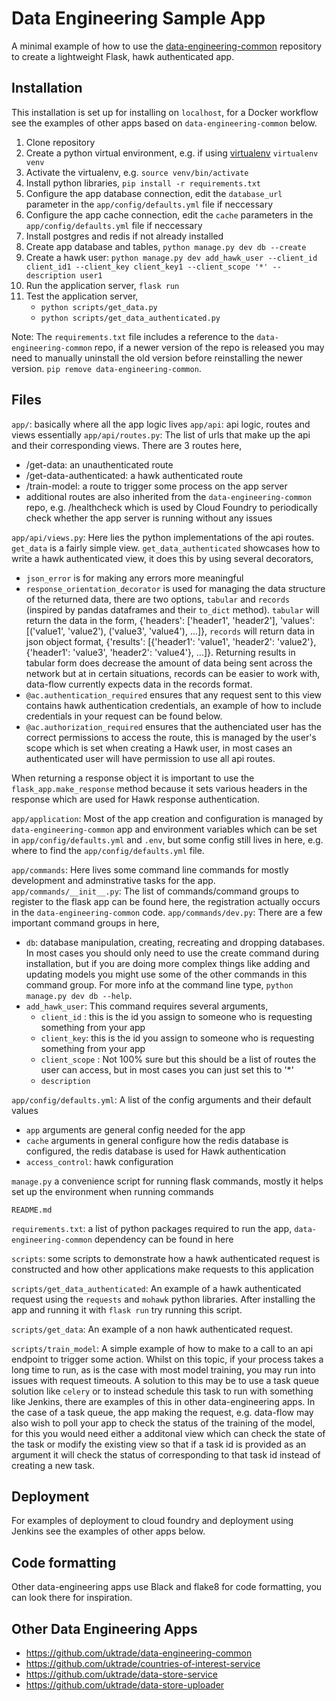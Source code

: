 # Data Engineering Sample App
A minimal example of how to use the [data-engineering-common](https://github.com/uktrade/data-engineering-common/) repository to create a lightweight Flask, hawk authenticated app.

## Installation
This installation is set up for installing on `localhost`, for a Docker workflow see the examples of other apps based on `data-engineering-common` below.

1. Clone repository
2. Create a python virtual environment, e.g. if using [virtualenv](https://virtualenv.pypa.io/en/stable/index.html) `virtualenv venv`
3. Activate the virtualenv, e.g. `source venv/bin/activate`
4. Install python libraries, `pip install -r requirements.txt`
5. Configure the app database connection, edit the `database_url` parameter in the `app/config/defaults.yml` file if neccessary
6. Configure the app cache connection, edit the `cache` parameters in the `app/config/defaults.yml` file if neccessary
7. Install postgres and redis if not already installed
8. Create app database and tables, `python manage.py dev db --create`
9. Create a hawk user: `python manage.py dev add_hawk_user --client_id client_id1 --client_key client_key1 --client_scope '*' --description user1`
10. Run the application server, `flask run`
11. Test the application server, 
    * `python scripts/get_data.py`
    * `python scripts/get_data_authenticated.py`

Note: The `requirements.txt` file includes a reference to the `data-engineering-common` repo, if a newer version of the repo is released you may need to manually uninstall the old version before reinstalling the newer version. `pip remove data-engineering-common`.

## Files
`app/`: basically where all the app logic lives
`app/api`: api logic, routes and views essentially
`app/api/routes.py`: The list of urls that make up the api and their corresponding views. There are 3 routes here,
* /get-data: an unauthenticated route
* /get-data-authenticated: a hawk authenticated route
* /train-model: a route to trigger some process on the app server
* additional routes are also inherited from the `data-engineering-common` repo, e.g. /healthcheck which is used by Cloud Foundry to periodically check whether the app server is running without any issues

`app/api/views.py`: Here lies the python implementations of the api routes. `get_data` is a fairly simple view. `get_data_authenticated` showcases how to write a hawk authenticated view, it does this by using several decorators, 

* `json_error` is for making any errors more meaningful
* `response_orientation_decorator` is used for managing the data structure of the returned data, there are two options, `tabular` and `records` (inspired by pandas dataframes and their `to_dict` method). `tabular` will return the data in the form, {'headers': ['header1', 'header2'], 'values': [('value1', 'value2'), ('value3', 'value4'), ...]}, `records` will return data in json object format, {'results': [{'header1': 'value1', 'header2': 'value2'}, {'header1': 'value3', 'header2': 'value4'}, ...]}. Returning results in tabular form does decrease the amount of data being sent across the network but at in certain situations, records can be easier to work with, data-flow currently expects data in the records format. 
* `@ac.authentication_required` ensures that any request sent to this view contains hawk authentication credentials, an example of how to include credentials in your request can be found below.
* `@ac.authorization_required` ensures that the authenciated user has the correct permissions to access the route, this is managed by the user's scope which is set when creating a Hawk user, in most cases an authenticated user will have permission to use all api routes.

When returning a response object it is important to use the `flask_app.make_response` method because it sets various headers in the response which are used for Hawk response authentication.

`app/application`: Most of the app creation and configuration is managed by `data-engineering-common` app and environment variables which can be set in `app/config/defaults.yml` and `.env`, but some config still lives in here, e.g. where to find the `app/config/defaults.yml` file.

`app/commands`: Here lives some command line commands for mostly development and adminstrative tasks for the app.
`app/commands/__init__.py`: The list of commands/command groups to register to the flask app can be found here, the registration actually occurs in the `data-engineering-common` code.
`app/commands/dev.py`: There are a few important command groups in here, 
* `db`: database manipulation, creating, recreating and dropping databases. In most cases you should only need to use the create command during installation, but if you are doing more complex things like adding and updating models you might use some of the other commands in this command group. For more info at the command line type, `python manage.py dev db --help`.
* `add_hawk_user`: This command requires several arguments, 
  * `client_id` : this is the id you assign to someone who is requesting something from your app 
  * `client_key`: this is the id you assign to someone who is requesting something from your app
  * `client_scope` : Not 100% sure but this should be a list of routes the user can access, but in most cases you can just set this to '*'
  * `description`

`app/config/defaults.yml`: A list of the config arguments and their default values
* `app` arguments are general config needed for the app
* `cache` arguments in general configure how the redis database is configured, the redis database is used for Hawk authentication
* `access_control`: hawk configuration

`manage.py` a convenience script for running flask commands, mostly it helps set up the environment when running commands

`README.md`

`requirements.txt`: a list of python packages required to run the app, `data-engineering-common` dependency can be found in here

`scripts`: some scripts to demonstrate how a hawk authenticated request is constructed and how other applications make requests to this application

`scripts/get_data_authenticated`: An example of a hawk authenticated request using the `requests` and `mohawk` python libraries. After installing the app and running it with `flask run` try running this script.

`scripts/get_data`: An example of a non hawk authenticated request.

`scripts/train_model`: A simple example of how to make to a call to an api endpoint to trigger some action. Whilst on this topic, if your process takes a long time to run, as is the case with most model training, you may run into issues with request timeouts. A solution to this may be to use a task queue solution like `celery` or to instead schedule this task to run with something like Jenkins, there are examples of this in other data-engineering apps. In the case of a task queue, the app making the request, e.g. data-flow may also wish to poll your app to check the status of the training of the model, for this you would need either a additonal view which can check the state of the task or modify the existing view so that if a task id is provided as an argument it will check the status of corresponding to that task id instead of creating a new task.

## Deployment
For examples of deployment to cloud foundry and deployment using Jenkins see the examples of other apps below.

## Code formatting 
Other data-engineering apps use Black and flake8 for code formatting, you can look there for inspiration.

## Other Data Engineering Apps
* https://github.com/uktrade/data-engineering-common
* https://github.com/uktrade/countries-of-interest-service
* https://github.com/uktrade/data-store-service
* https://github.com/uktrade/data-store-uploader
